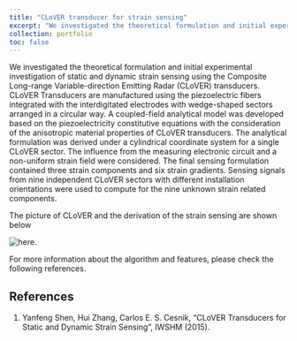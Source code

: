 ```yaml
---
title: "CLoVER transducer for strain sensing"
excerpt: "We investigated the theoretical formulation and initial experimental investigation of static and dynamic strain sensing using the Composite Long-range Variable-direction Emitting Radar (CLoVER) transducers."
collection: portfolio
toc: false
---
```


We investigated the theoretical formulation and initial experimental investigation of static and dynamic strain sensing using the Composite Long-range Variable-direction Emitting Radar (CLoVER) transducers. CLoVER Transducers are manufactured using the piezoelectric fibers integrated with the interdigitated electrodes with wedge-shaped sectors arranged in a circular way. A coupled-field analytical model was developed based on the piezoelectricity constitutive equations with the consideration of the anisotropic material properties of CLoVER transducers. The analytical formulation was derived under a cylindrical coordinate system for a single CLoVER sector. The influence from the measuring electronic circuit and a non-uniform strain field were considered. The final sensing formulation contained three strain components and six strain gradients. Sensing signals from nine independent CLoVER sectors with different installation orientations were used to compute for the nine unknown strain related components.

The picture of CLoVER and the derivation of the strain sensing are shown below 

![**here**.](/images/clover.png)

For more information about the algorithm and features, please check the following references.

References
------
1. Yanfeng Shen, Hui Zhang, Carlos E. S. Cesnik, “CLoVER Transducers for Static and Dynamic Strain Sensing”, IWSHM (2015).
